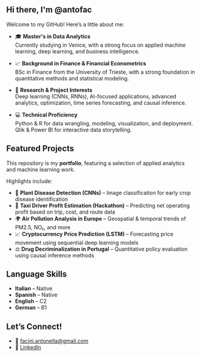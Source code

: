 ## Hi there, I'm @antofac

Welcome to my GitHub! Here’s a little about me: 

- 🎓 **Master's in Data Analytics**  
Currently studying in Venice, with a strong focus on applied machine learning, deep learning, and business intelligence.

- 📈 **Background in Finance & Financial Econometrics**  
BSc in Finance from the University of Trieste, with a strong foundation in quantitative methods and statistical modeling.

- 🧠 **Research & Project Interests**  
Deep learning (CNNs, RNNs), AI-focused applications, advanced analytics, optimization, time series forecasting, and causal inference.

- 💻 **Technical Proficiency**  
Python & R for data wrangling, modeling, visualization, and deployment. Qlik & Power BI for interactive data storytelling.


## Featured Projects

This repository is my **portfolio**, featuring a selection of applied analytics and machine learning work.

Highlights include:
- 🌱 **Plant Disease Detection (CNNs)** – Image classification for early crop disease identification  
- 🚖 **Taxi Driver Profit Estimation (Hackathon)** – Predicting net operating profit based on trip, cost, and route data  
- 🌍 **Air Pollution Analysis in Europe** – Geospatial & temporal trends of PM2.5, NO₂, and more  
- 📈 **Cryptocurrency Price Prediction (LSTM)** – Forecasting price movement using sequential deep learning models  
- ⚖️ **Drug Decriminalization in Portugal** – Quantitative policy evaluation using causal inference methods

## Language Skills

- **Italian** – Native  
- **Spanish** – Native  
- **English** – C2  
- **German** – B1
  
## Let’s Connect!

- 📧 [facini.antonella@gmail.com](mailto:facini.antonella@gmail.com)  
- 💼 [LinkedIn](https://www.linkedin.com/in/antonella-facini-30b479262)  

